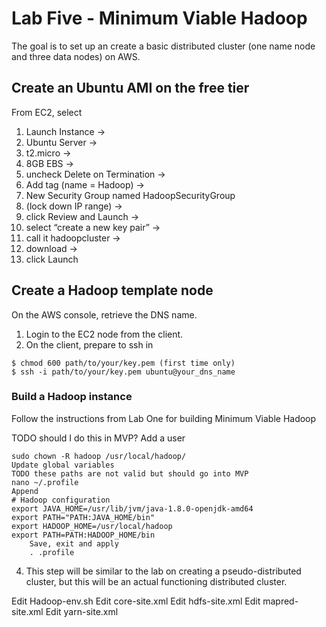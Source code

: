 # Lab Five - Minimum Viable Hadoop
The goal is to set up an create a basic distributed cluster (one name node and three data nodes) on AWS.

## Create an Ubuntu AMI on the free tier
From EC2, select
1. Launch Instance ->
2. Ubuntu Server ->
3. t2.micro ->
4. 8GB EBS ->
5. uncheck Delete on Termination ->
6. Add tag (name = Hadoop) ->
7. New Security Group named HadoopSecurityGroup
8. (lock down IP range) ->
9. click Review and Launch ->
10. select “create a new key pair” ->
11. call it hadoopcluster ->
12. download ->
13. click Launch

## Create a Hadoop template node
On the AWS console, retrieve the DNS name.
1. Login to the EC2 node from the client.
2. On the client, prepare to ssh in
```
$ chmod 600 path/to/your/key.pem (first time only)
$ ssh -i path/to/your/key.pem ubuntu@your_dns_name
```
### Build a Hadoop instance
Follow the instructions from Lab One for building Minimum Viable Hadoop

TODO should I do this in MVP?
Add a user
```
sudo chown -R hadoop /usr/local/hadoop/
Update global variables
TODO these paths are not valid but should go into MVP
nano ~/.profile
Append
# Hadoop configuration
export JAVA_HOME=/usr/lib/jvm/java-1.8.0-openjdk-amd64
export PATH="PATH:JAVA_HOME/bin"
export HADOOP_HOME=/usr/local/hadoop
export PATH=PATH:HADOOP_HOME/bin
	Save, exit and apply
	. .profile
```

4. This step will be similar to the lab on creating a pseudo-distributed cluster, but this will be an actual functioning distributed cluster.

Edit Hadoop-env.sh
Edit core-site.xml
Edit hdfs-site.xml
Edit mapred-site.xml
Edit yarn-site.xml
